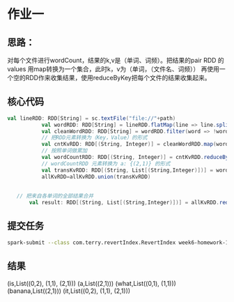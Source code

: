  # 作业一
 
## 思路：
对每个文件进行wordCount，结果的k,v是（单词、词频）。把结果的pair RDD 的values 用map转换为一个集合，此时k，v为（单词，（文件名、词频））
再使用一个空的RDD作来收集结果，使用reduceByKey把每个文件的结果收集起来。
 
 ## 核心代码
 ```scala
 val lineRDD: RDD[String] = sc.textFile("file://"+path)
			val wordRDD: RDD[String] = lineRDD.flatMap(line => line.split(" "))
			val cleanWordRDD: RDD[String] = wordRDD.filter(word => !word.equals(""))
			// 把RDD元素转换为（Key，Value）的形式
			val cntKvRDD: RDD[(String, Integer)] = cleanWordRDD.map(word => (word,1))
			// 按照单词做累加
			val wordCountRDD: RDD[(String, Integer)] = cntKvRDD.reduceByKey((x, y) => x + y)
			// wordCountRDD 元素转换为 a: {(2,1)} 的形式
			val transKvRDD: RDD[(String, List[(String,Integer)])] = wordCountRDD.mapValues(cnt => List((fn,cnt)))
			allKvRDD=allKvRDD.union(transKvRDD)
			
			
	// 把来自各单词的全部结果合并
		val result: RDD[(String, List[(String,Integer)])] = allKvRDD.reduceByKey((x, y) => x ++ y)
 ```
 
 ## 提交任务
 ```sh
 spark-submit --class com.terry.revertIndex.RevertIndex week6-homework-1.0-SNAPSHOT.jar /home/student5/terry/homework/week7/input  /home/student5/terry/homework/week7/output
 ```
 
 ## 结果
 
 (is,List((0,2), (1,1), (2,1)))
(a,List((2,1)))
(what,List((0,1), (1,1)))
(banana,List((2,1)))
(it,List((0,2), (1,1), (2,1)))
